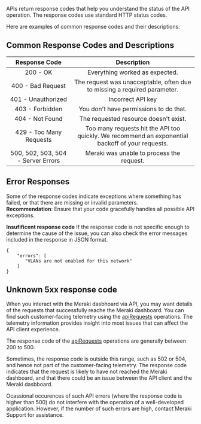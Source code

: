 APIs return response codes that help you understand the status of the API operation.  The response codes use standard HTTP status codes. 

Here are examples of common response codes and their descriptions:

## Common Response Codes and Descriptions

**Response Code**|**Description**
 :-------------: |:-------------:
200 - OK| 	Everything worked as expected.
400 - Bad Request| 	The request was unacceptable, often due to missing a required parameter.
401 - Unauthorized| Incorrect API key
403 - Forbidden| You don't have permissions to do that.
404 - Not Found|	The requested resource doesn't exist.
429 - Too Many Requests|	Too many requests hit the API too quickly. We recommend an exponential backoff of your requests.
500, 502, 503, 504 - Server Errors|	Meraki was unable to process the request.

## Error Responses

Some of the response codes indicate exceptions where something has failed, or that there are missing or invalid parameters.  
**Recommendation**: Ensure that your code gracefully handles all possible API exceptions.

**Insufificent response code** 
If the response code is not specific enough to determine the cause of the issue, you can also check the error messages included in the response in JSON format.  

```
{
    "errors": [
       "VLANs are not enabled for this network"
    ]
}
```

##  Unknown 5xx response code

When you interact with the Meraki dasbhoard via API, you may want details of the requests that successfully reache the Meraki dashboard.  You can find such customer-facing telemetry using the [apiRequests](https://developer.cisco.com/meraki/api-v1/search/?q=api%20requests) operations. The telemetry information provides insight into most issues that can affect the API client experience.

The response code of the [apiRequests](https://developer.cisco.com/meraki/api-v1/search/?q=api%20requests) operations are generally between 200 to 500.

Sometimes, the response code is outside this range, such as 502 or 504, and hence not part of the customer-facing telemetry. The response code indicates that the request is likely to have not reached the Meraki dashboard, and that there could be an issue between the API client and the Meraki dasbboard. 

Ocassional occurences of such API errors (where the response code is higher than 500) do not interfere with the operation of a well-developed application. However, if the number of such errors are high, contact Meraki Support for assistance.
